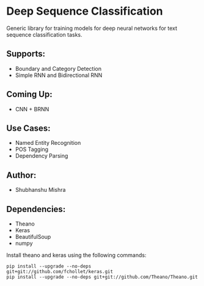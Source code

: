 # Deep Sequence Classification

Generic library for training models for deep neural networks for text sequence classification tasks. 

## Supports:
* Boundary and Category Detection
* Simple RNN and Bidirectional RNN

## Coming Up:
* CNN + BRNN

## Use Cases:
* Named Entity Recognition
* POS Tagging
* Dependency Parsing

## Author:
* Shubhanshu Mishra

## Dependencies:
* Theano
* Keras
* BeautifulSoup
* numpy

Install theano and keras using the following commands:
```
pip install --upgrade --no-deps git+git://github.com/fchollet/keras.git
pip install --upgrade --no-deps git+git://github.com/Theano/Theano.git
```
